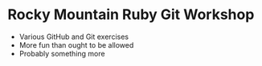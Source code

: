 # Rocky Mountain Ruby Git Workshop

* Various GitHub and Git exercises
* More fun than ought to be allowed
* Probably something more

